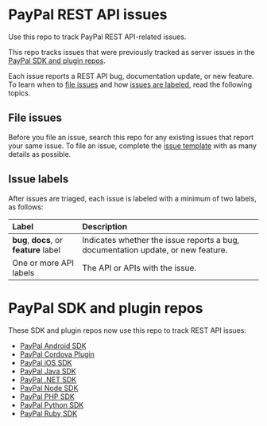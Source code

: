 PayPal REST API issues
======================

Use this repo to track PayPal REST API-related issues.

This repo tracks issues that were previously tracked as server issues in the [PayPal SDK and plugin repos](#paypal-sdk-and-plugin-repos). 

Each issue reports a REST API bug, documentation update, or new feature. To learn when to [file issues](#file-issues) and how [issues are labeled](#issue-labels), read the following topics.

## File issues

Before you file an issue, search this repo for any existing issues that report your same issue. To file an issue, complete the [issue template](.github/ISSUE_TEMPLATE.md) with as many details as possible.

## Issue labels

After issues are triaged, each issue is labeled with a minimum of two labels, as follows:

| Label | Description |
|:------|:------------|
| **bug**, **docs**, or **feature** label | Indicates whether the issue reports a bug, documentation update, or new feature. |
| One or more API labels | The API or APIs with the issue. |

PayPal SDK and plugin repos
===========================

These SDK and plugin repos now use this repo to track REST API issues:

* [PayPal Android SDK](https://github.com/paypal/PayPal-Android-SDK)
* [PayPal Cordova Plugin](https://github.com/paypal/PayPal-Cordova-Plugin)
* [PayPal iOS SDK](https://github.com/paypal/PayPal-iOS-SDK)
* [PayPal Java SDK](https://github.com/paypal/PayPal-Java-SDK)
* [PayPal .NET SDK](https://github.com/paypal/PayPal-NET-SDK)
* [PayPal Node SDK](https://github.com/paypal/PayPal-node-SDK)
* [PayPal PHP SDK](https://github.com/paypal/PayPal-PHP-SDK)
* [PayPal Python SDK](https://github.com/paypal/PayPal-Python-SDK)
* [PayPal Ruby SDK](https://github.com/paypal/PayPal-Ruby-SDK)
